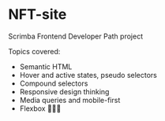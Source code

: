 # NFT-site
Scrimba Frontend Developer Path project

Topics covered: 
- Semantic HTML
- Hover and active states, pseudo selectors
- Compound selectors
- Responsive design thinking
- Media queries and mobile-first
- Flexbox
  🎨🔥🤝
